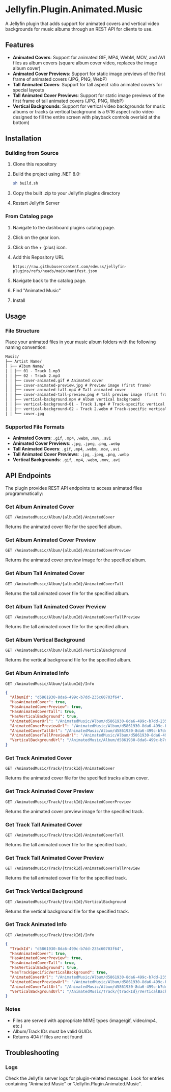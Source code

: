 # Jellyfin.Plugin.Animated.Music

A Jellyfin plugin that adds support for animated covers and vertical video backgrounds for music albums through an REST API for clients to use.

## Features

- **Animated Covers**: Support for animated GIF, MP4, WebM, MOV, and AVI files as album covers (square album cover video, replaces the image album cover)
- **Animated Cover Previews**: Support for static image previews of the first frame of animated covers (JPG, PNG, WebP)
- **Tall Animated Covers**: Support for tall aspect ratio animated covers for special layouts
- **Tall Animated Cover Previews**: Support for static image previews of the first frame of tall animated covers (JPG, PNG, WebP)
- **Vertical Backgrounds**: Support for vertical video backgrounds for music albums or tracks (a vertical background is a 9:16 aspect ratio video designed to fill the entire screen with playback controls overlaid at the bottom)

## Installation

### Building from Source

1. Clone this repository
2. Build the project using .NET 8.0:

   ```bash
   sh build.sh
   ```

3. Copy the built .zip to your Jellyfin plugins directory
4. Restart Jellyfin Server

### From Catalog page

1. Navigate to the dashboard plugins catalog page.
2. Click on the gear icon.
3. Click on the + (plus) icon.
4. Add this Repository URL

   ```text
   https://raw.githubusercontent.com/edeuss/jellyfin-plugins/refs/heads/main/manifest.json
   ```

5. Navigate back to the catalog page.
6. Find "Animated Music"
7. Install

## Usage

### File Structure

Place your animated files in your music album folders with the following naming convention:

```txt
Music/
├── Artist Name/
│ ├── Album Name/
│ │ ├── 01 - Track 1.mp3
│ │ ├── 02 - Track 2.mp3
│ │ ├── cover-animated.gif # Animated cover
│ │ ├── cover-animated-preview.jpg # Preview image (first frame)
│ │ ├── cover-animated-tall.mp4 # Tall animated cover
│ │ ├── cover-animated-tall-preview.png # Tall preview image (first frame)
│ │ ├── vertical-background.mp4 # Album vertical background
│ │ ├── vertical-background-01 - Track 1.mp4 # Track-specific vertical background
│ │ ├── vertical-background-02 - Track 2.webm # Track-specific vertical background
│ │ └── cover.jpg
```

### Supported File Formats

- **Animated Covers**: `.gif`, `.mp4`, `.webm`, `.mov`, `.avi`
- **Animated Cover Previews**: `.jpg`, `.jpeg`, `.png`, `.webp`
- **Tall Animated Covers**: `.gif`, `.mp4`, `.webm`, `.mov`, `.avi`
- **Tall Animated Cover Previews**: `.jpg`, `.jpeg`, `.png`, `.webp`
- **Vertical Backgrounds**: `.gif`, `.mp4`, `.webm`, `.mov`, `.avi`

## API Endpoints

The plugin provides REST API endpoints to access animated files programmatically:

### Get Album Animated Cover

```text
GET /AnimatedMusic/Album/{albumId}/AnimatedCover
```

Returns the animated cover file for the specified album.

### Get Album Animated Cover Preview

```text
GET /AnimatedMusic/Album/{albumId}/AnimatedCoverPreview
```

Returns the animated cover preview image for the specified album.

### Get Album Tall Animated Cover

```text
GET /AnimatedMusic/Album/{albumId}/AnimatedCoverTall
```

Returns the tall animated cover file for the specified album.

### Get Album Tall Animated Cover Preview

```text
GET /AnimatedMusic/Album/{albumId}/AnimatedCoverTallPreview
```

Returns the tall animated cover file for the specified album.

### Get Album Vertical Background

```text
GET /AnimatedMusic/Album/{albumId}/VerticalBackground
```

Returns the vertical background file for the specified album.

### Get Album Animated Info

```text
GET /AnimatedMusic/Album/{albumId}/Info
```

```json
{
  "AlbumId": "d5861930-8da6-499c-b7dd-235c60703f64",
  "HasAnimatedCover": true,
  "HasAnimatedCoverPreview": true,
  "HasAnimatedCoverTall": true,
  "HasVerticalBackground": true,
  "AnimatedCoverUrl": "/AnimatedMusic/Album/d5861930-8da6-499c-b7dd-235c60703f64/AnimatedCover",
  "AnimatedCoverPreviewUrl": "/AnimatedMusic/Album/d5861930-8da6-499c-b7dd-235c60703f64/AnimatedCoverPreview",
  "AnimatedCoverTallUrl": "/AnimatedMusic/Album/d5861930-8da6-499c-b7dd-235c60703f64/AnimatedCoverTall",
  "AnimatedCoverTallPreviewUrl": "/AnimatedMusic/Album/d5861930-8da6-499c-b7dd-235c60703f64/AnimatedCoverTallPreview",
  "VerticalBackgroundUrl": "/AnimatedMusic/Album/d5861930-8da6-499c-b7dd-235c60703f64/VerticalBackground"
}
```

### Get Track Animated Cover

```text
GET /AnimatedMusic/Track/{trackId}/AnimatedCover
```

Returns the animated cover file for the specified tracks album cover.

### Get Track Animated Cover Preview

```text
GET /AnimatedMusic/Track/{trackId}/AnimatedCoverPreview
```

Returns the animated cover preview image for the specified track.

### Get Track Tall Animated Cover

```text
GET /AnimatedMusic/Track/{trackId}/AnimatedCoverTall
```

Returns the tall animated cover file for the specified track.

### Get Track Tall Animated Cover Preview

```text
GET /AnimatedMusic/Track/{trackId}/AnimatedCoverTallPreview
```

Returns the tall animated cover file for the specified track.

### Get Track Vertical Background

```text
GET /AnimatedMusic/Track/{trackId}/VerticalBackground
```

Returns the vertical background file for the specified track.

### Get Track Animated Info

```text
GET /AnimatedMusic/Track/{trackId}/Info
```

```json
{
  "TrackId": "d5861930-8da6-499c-b7dd-235c60703f64",
  "HasAnimatedCover": true,
  "HasAnimatedCoverPreview": true,
  "HasAnimatedCoverTall": true,
  "HasVerticalBackground": true,
  "HasTrackSpecificVerticalBackground": true,
  "AnimatedCoverUrl": "/AnimatedMusic/Album/d5861930-8da6-499c-b7dd-235c60703f64/AnimatedCover",
  "AnimatedCoverPreviewUrl": "/AnimatedMusic/Album/d5861930-8da6-499c-b7dd-235c60703f64/AnimatedCoverPreview",
  "AnimatedCoverTallUrl": "/AnimatedMusic/Album/d5861930-8da6-499c-b7dd-235c60703f64/AnimatedCoverTall",
  "VerticalBackgroundUrl": "/AnimatedMusic/Track/{trackId}/VerticalBackground"
}
```

### Notes

- Files are served with appropriate MIME types (image/gif, video/mp4, etc.)
- Album/Track IDs must be valid GUIDs
- Returns 404 if files are not found

## Troubleshooting

### Logs

Check the Jellyfin server logs for plugin-related messages. Look for entries containing "Animated Music" or "Jellyfin.Plugin.Animated.Music".
